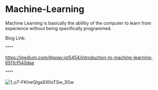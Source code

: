 # Machine-Learning

Machine Learning is basically the ablility of the computer to learn from experience without being specifically programmed.

Blog Link: 

""""

https://medium.com/@snav.jot5454/introduction-to-machine-learning-6511cf540dae

""""

![1_o7-FKhwQlgaSX0oTSw_3Gw](https://user-images.githubusercontent.com/51900952/92475572-3e263c80-f1fb-11ea-9b81-70de50e64ade.png)

